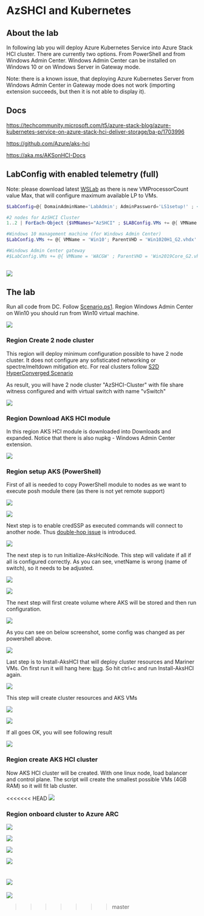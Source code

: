# AzSHCI and Kubernetes

## About the lab

In following lab you will deploy Azure Kubernetes Service into Azure Stack HCI cluster. There are currently two options. From PowerShell and from Windows Admin Center. Windows Admin Center can be installed on Windows 10 or on Windows Server in Gateway mode.

Note: there is a known issue, that deploying Azure Kubernetes Server from Windows Admin Center in Gateway mode does not work (importing extension succeeds, but then it is not able to display it).

## Docs

https://techcommunity.microsoft.com/t5/azure-stack-blog/azure-kubernetes-service-on-azure-stack-hci-deliver-storage/ba-p/1703996

https://github.com/Azure/aks-hci

https://aka.ms/AKSonHCI-Docs

## LabConfig with enabled telemetry (full)

Note: please download latest [WSLab](https://aka.ms/wslab/download) as there is new VMProcessorCount value Max, that will configure maximum available LP to VMs.

```PowerShell
$LabConfig=@{ DomainAdminName='LabAdmin'; AdminPassword='LS1setup!' ; <#Prefix = 'WSLab-'#> ; DCEdition='4'; Internet=$true ; TelemetryLevel='Full' ; TelemetryNickname='' ; AdditionalNetworksConfig=@(); VMs=@()}

#2 nodes for AzSHCI Cluster
1..2 | ForEach-Object {$VMNames="AzSHCI" ; $LABConfig.VMs += @{ VMName = "$VMNames$_" ; Configuration = 'S2D' ; ParentVHD = 'AzSHCI20H2_G2.vhdx' ; HDDNumber = 4 ; HDDSize= 4TB ; MemoryStartupBytes= 16GB; VMProcessorCount="Max" ; NestedVirt=$true}}

#Windows 10 management machine (for Windows Admin Center)
$LabConfig.VMs += @{ VMName = 'Win10'; ParentVHD = 'Win1020H1_G2.vhdx' ; AddToolsVHD = $True ; MGMTNICs=1 }

#Windows Admin Center gateway
#$LabConfig.VMs += @{ VMName = 'WACGW' ; ParentVHD = 'Win2019Core_G2.vhdx' ; MGMTNICs=1 }
 
```

![](/Scenarios/AzSHCI%20and%20Kubernetes/Screenshots/hvmanager01.png)

## The lab

Run all code from DC. Follow [Scenario.ps1](/Scenarios/AzSHCI%20and%20Kubernetes/Scenario.ps1). Region Windows Admin Center on Win10 you should run from Win10 virtual machine.

![](/Scenarios/AzSHCI%20and%20Kubernetes/Screenshots/PowerShell_ISE01.png)

### Region Create 2 node cluster

This region will deploy minimum configuration possible to have 2 node cluster. It does not configure any sofisticated networking or spectre/meltdown mitigation etc. For real clusters follow [S2D HyperConverged Scenario](https://github.com/microsoft/WSLab/tree/master/Scenarios/S2D%20Hyperconverged)

As result, you will have 2 node cluster "AzSHCI-Cluster" with file share witness configured and with virtual switch with name "vSwitch"

![](/Scenarios/AzSHCI%20and%20Kubernetes/Screenshots/Cluadmin01.png)

### Region Download AKS HCI module

In this region AKS HCI module is downloaded into Downloads and expanded. Notice that there is also nupkg - Windows Admin Center extension.

![](/Scenarios/AzSHCI%20and%20Kubernetes/Screenshots/Explorer01.png)

### Region setup AKS (PowerShell)

First of all is needed to copy PowerShell module to nodes as we want to execute posh module there (as there is not yet remote support)

![](/Scenarios/AzSHCI%20and%20Kubernetes/Screenshots/PowerShell01.png)

![](/Scenarios/AzSHCI%20and%20Kubernetes/Screenshots/Explorer02.png)

Next step is to enable credSSP as executed commands will connect to another node. Thus [double-hop issue](https://blogs.technet.microsoft.com/ashleymcglone/2016/08/30/powershell-remoting-kerberos-double-hop-solved-securely/) is introduced.

![](/Scenarios/AzSHCI%20and%20Kubernetes/Screenshots/PowerShell02.png)

The next step is to run Initialize-AksHciNode. This step will validate if all if all is configured correctly. As you can see, vnetName is wrong (name of switch), so it needs to be adjusted.

![](/Scenarios/AzSHCI%20and%20Kubernetes/Screenshots/PowerShell03.png)

![](/Scenarios/AzSHCI%20and%20Kubernetes/Screenshots/PowerShell04.png)

The next step will first create volume where AKS will be stored and then run configuration.

![](/Scenarios/AzSHCI%20and%20Kubernetes/Screenshots/PowerShell05.png)

As you can see on below screenshot, some config was changed as per powershell above.

![](/Scenarios/AzSHCI%20and%20Kubernetes/Screenshots/PowerShell06.png)

Last step is to Install-AksHCI that will deploy cluster resources and Mariner VMs. On first run it will hang here: [bug](https://github.com/Azure/aks-hci/issues/28). So hit ctrl+c and run Install-AksHCI again.

![](/Scenarios/AzSHCI%20and%20Kubernetes/Screenshots/PowerShell07.png)

This step will create cluster resources and AKS VMs

![](/Scenarios/AzSHCI%20and%20Kubernetes/Screenshots/PowerShell08.png)

![](/Scenarios/AzSHCI%20and%20Kubernetes/Screenshots/DC01.png)

If all goes OK, you will see following result

![](/Scenarios/AzSHCI%20and%20Kubernetes/Screenshots/PowerShell09.png)

### Region create AKS HCI cluster

Now AKS HCI cluster will be created. With one linux node, load balancer and control plane. The script will create the smallest possible VMs (4GB RAM) so it will fit lab cluster.

<<<<<<< HEAD
![](/Scenarios/AzSHCI%20and%20Kubernetes/Screenshots/Desktop01.png)

### Region onboard cluster to Azure ARC

![](/Scenarios/AzSHCI%20and%20Kubernetes/Screenshots/PowerShell10.png)

![](/Scenarios/AzSHCI%20and%20Kubernetes/Screenshots/Edge01.png)

![](/Scenarios/AzSHCI%20and%20Kubernetes/Screenshots/Edge02.png)

![](/Scenarios/AzSHCI%20and%20Kubernetes/Screenshots/Edge03.png)

![](/Scenarios/AzSHCI%20and%20Kubernetes/Screenshots/Edge04.png)
=======
![](/Scenarios/AzSHCI%20and%20Kubernetes/Screenshots/Desktop01.png)
>>>>>>> master
